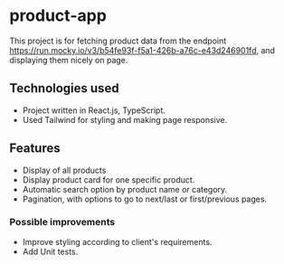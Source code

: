 # product-app

This project is for fetching product data from the endpoint https://run.mocky.io/v3/b54fe93f-f5a1-426b-a76c-e43d246901fd, and displaying them nicely on page.

## Technologies used

- Project written in React.js, TypeScript.
- Used Tailwind for styling and making page responsive.

## Features

- Display of all products
- Display product card for one specific product.
- Automatic search option by product name or category.
- Pagination, with options to go to next/last or first/previous pages.

### Possible improvements

- Improve styling according to client's requirements.
- Add Unit tests.
